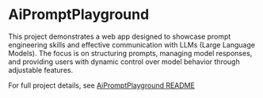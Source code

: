 # AiPromptPlayground
This project demonstrates a web app designed to showcase prompt engineering skills and effective communication with LLMs (Large Language Models). The focus is on structuring prompts, managing model responses, and providing users with dynamic control over model behavior through adjustable features.

For full project details, see [AiPromptPlayground README](prompt-playground/README.md)
